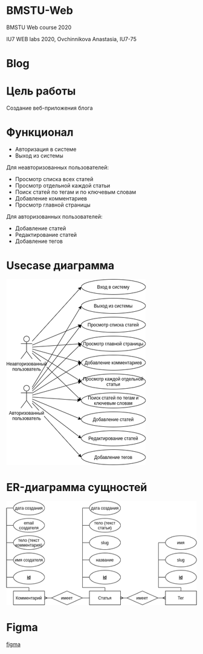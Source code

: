 # BMSTU-Web
BMSTU Web course 2020

IU7 WEB labs 2020, Ovchinnikova Anastasia, IU7-75

# Blog

# Цель работы

Создание веб-приложения блога

# Функционал

* Авторизация в системе
* Выход из системы

Для неавторизованных пользователей:

* Просмотр списка всех статей
* Просмотр отдельной каждой статьи
* Поиск статей по тегам и по ключевым словам
* Добавление комментариев
* Просмотр главной страницы

Для авторизованных пользователей:

* Добавление статей
* Редактирование статей
* Добавление тегов

# Usecase диаграмма

![use-case-diagram](https://github.com/Painted-Black/BMSTU-Web/blob/main/server/diagrams/usecase.png)


# ER-диаграмма сущностей

![er-diagram](https://github.com/Painted-Black/BMSTU-Web/blob/main/server/diagrams/er.png)

# Figma

[figma](https://www.figma.com/file/tfp2dtN6os5NWdo7X0ZuiA/Blog)



